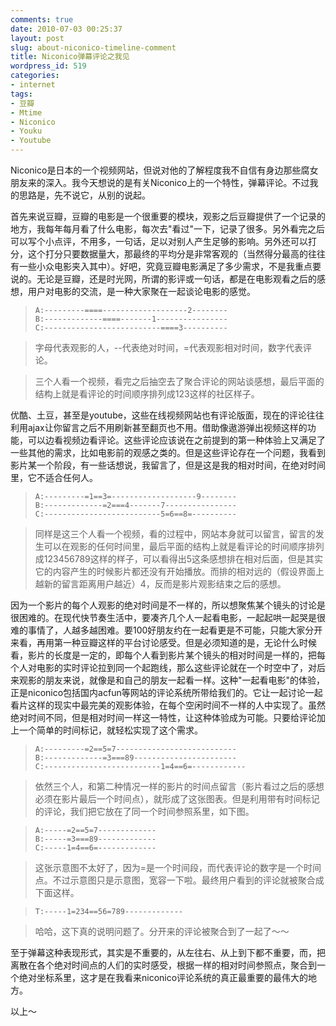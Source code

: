 ```yaml
---
comments: true
date: 2010-07-03 00:25:37
layout: post
slug: about-niconico-timeline-comment
title: Niconico弹幕评论之我见
wordpress_id: 519
categories:
- internet
tags:
- 豆瓣
- Mtime
- Niconico
- Youku
- Youtube
---
```


Niconico是日本的一个视频网站，但说对他的了解程度我不自信有身边那些腐女朋友来的深入。我今天想说的是有关Niconico上的一个特性，弹幕评论。不过我的思路是，先不说它，从别的说起。




首先来说豆瓣，豆瓣的电影是一个很重要的模块，观影之后豆瓣提供了一个记录的地方，我每年每月看了什么电影，每次去"看过"一下，记录了很多。另外看完之后可以写个小点评，不用多，一句话，足以对别人产生足够的影响。另外还可以打分，这个打分只要数据量大，那最终的平均分是非常客观的（当然得分最高的往往有一些小众电影夹入其中）。好吧，究竟豆瓣电影满足了多少需求，不是我重点要说的。无论是豆瓣，还是时光网，所谓的影评或一句话，都是在电影观看之后的感想，用户对电影的交流，是一种大家聚在一起谈论电影的感觉。




> 
	
>     
>     A:---------====-------------------2--------
>     B:-------------====-------1----------------
>     C:--------------------------====3----------
> 
> 
	
> 
> 字母代表观影的人，--代表绝对时间，=代表观影相对时间，数字代表评论。
> 
> 
	
> 
> 三个人看一个视频，看完之后抽空去了聚合评论的网站谈感想，最后平面的结构上就是看评论的时间顺序排列成123这样的社区样子。
> 
> 





优酷、土豆，甚至是youtube，这些在线视频网站也有评论版面，现在的评论往往利用ajax让你留言之后不用刷新甚至翻页也不用。借助像遨游弹出视频这样的功能，可以边看视频边看评论。这些评论应该说在之前提到的第一种体验上又满足了一些其他的需求，比如电影前的观感之类的。但是这些评论存在一个问题，我看到影片某一个阶段，有一些话想说，我留言了，但是这是我的相对时间，在绝对时间里，它不适合任何人。




> 
	
>     
>     A:---------=1==3=-------------------9--------
>     B:-------------=2===4-------7----------------
>     C:--------------------------5=6==8=----------
> 
> 
	
> 
> 同样是这三个人看一个视频，看的过程中，网站本身就可以留言，留言的发生可以在观影的任何时间里，最后平面的结构上就是看评论的时间顺序排列成123456789这样的样子，可以看得出5这条感想排在相对后面，但是其实它的内容产生的时候影片都还没有开始播放。而排的相对远的（假设界面上越新的留言距离用户越近）4，反而是影片观影结束之后的感想。
> 
> 





因为一个影片的每个人观影的绝对时间是不一样的，所以想聚焦某个镜头的讨论是很困难的。在现代快节奏生活中，要凑齐几个人一起看电影，一起起哄一起哭是很难的事情了，人越多越困难。要100好朋友约在一起看更是不可能，只能大家分开来看，再用第一种豆瓣这样的平台讨论感受。但是必须知道的是，无论什么时候看，影片的长度是一定的，即每个人看到影片某个镜头的相对时间是一样的，把每个人对电影的实时评论拉到同一个起跑线，那么这些评论就在一个时空中了，对后来观影的朋友来说，就像是和自己的朋友一起看一样。这种"一起看电影"的体验，正是niconico包括国内acfun等网站的评论系统所带给我们的。它让一起讨论一起看片这样的现实中最完美的观影体验，在每个空闲时间不一样的人中实现了。虽然绝对时间不同，但是相对时间一样这一特性，让这种体验成为可能。只要给评论加上一个简单的时间标记，就轻松实现了这个需求。




> 
	
>     
>     A:---------=2==5=7---------------------------
>     B:-------------=3===89-----------------------
>     C:--------------------------1=4==6=------------
> 
> 
	
> 
> 依然三个人，和第二种情况一样的影片的时间点留言（影片看过之后的感想必须在影片最后一个时间点），就形成了这张图表。但是利用带有时间标记的评论，我们把它放在了同一个时间参照系里，如下图。
> 
> 
	
>     
>     A:-----=2==5=7-------------
>     B:-----=3===89-------------
>     C:-----1=4==6=-------------
> 
> 
	
> 
> 这张示意图不太好了，因为=是一个时间段，而代表评论的数字是一个时间点。不过示意图只是示意图，宽容一下啦。最终用户看到的评论就被聚合成下面这样。
> 
> 
	
>     
>     T:-----1=234==56=789-------------
> 
> 
	
> 
> 哈哈，这下真的说明问题了。分开来的评论被聚合到了一起了～～
> 
> 





至于弹幕这种表现形式，其实是不重要的，从左往右、从上到下都不重要，而，把离散在各个绝对时间点的人们的实时感受，根据一样的相对时间参照点，聚合到一个绝对坐标系里，这才是在我看来niconico评论系统的真正最重要的最伟大的地方。




以上～
